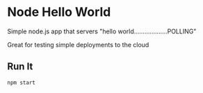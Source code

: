 # Node Hello World

Simple node.js app that servers "hello world...................POLLING"

Great for testing simple deployments to the cloud

## Run It

`npm start`
